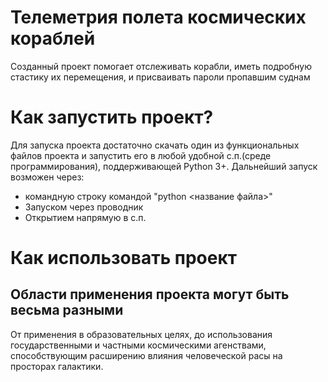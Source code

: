 # Телеметрия полета  космических кораблей

Созданный проект помогает отслеживать корабли, иметь подробную стастику их перемещения, и присваивать пароли пропавшим суднам

# Как запустить проект?

Для запуска проекта достаточно скачать один из функциональных файлов проекта и запустить его в любой удобной с.п.(среде программирования), поддерживающей Python 3+.
Дальнейший запуск возможен через:
 - командную строку командой "python <название файла>"
 - Запуском через проводник
 - Открытием напрямую в с.п.

# Как использовать проект

## Области применения проекта могут быть весьма разными

От применения в образовательных целях, до использования государственными и частными космическими агенствами, способствующим расширению влияния человеческой расы на просторах галактики.